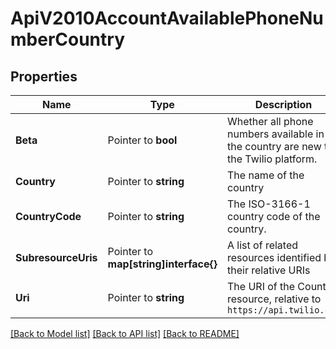 # ApiV2010AccountAvailablePhoneNumberCountry

## Properties

Name | Type | Description | Notes
------------ | ------------- | ------------- | -------------
**Beta** | Pointer to **bool** | Whether all phone numbers available in the country are new to the Twilio platform. |
**Country** | Pointer to **string** | The name of the country |
**CountryCode** | Pointer to **string** | The ISO-3166-1 country code of the country. |
**SubresourceUris** | Pointer to **map[string]interface{}** | A list of related resources identified by their relative URIs |
**Uri** | Pointer to **string** | The URI of the Country resource, relative to `https://api.twilio.com` |

[[Back to Model list]](../README.md#documentation-for-models) [[Back to API list]](../README.md#documentation-for-api-endpoints) [[Back to README]](../README.md)


